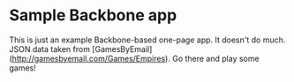 # Sample Backbone app

This is just an example Backbone-based one-page app. It doesn't do much.
JSON data taken from [GamesByEmail] (http://gamesbyemail.com/Games/Empires).
Go there and play some games!

